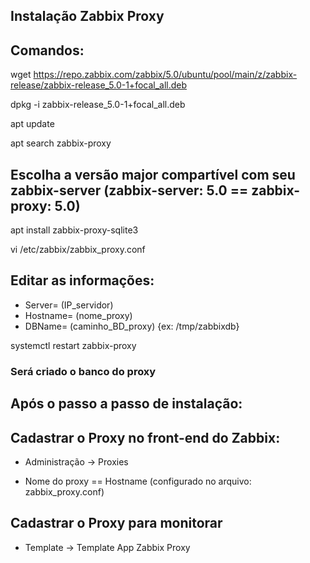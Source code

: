 ## Instalação Zabbix Proxy

## Comandos:

wget https://repo.zabbix.com/zabbix/5.0/ubuntu/pool/main/z/zabbix-release/zabbix-release_5.0-1+focal_all.deb

dpkg -i zabbix-release_5.0-1+focal_all.deb

apt update

apt search zabbix-proxy

## Escolha a versão major compartível com seu zabbix-server (zabbix-server: 5.0 == zabbix-proxy: 5.0)

apt install zabbix-proxy-sqlite3

vi /etc/zabbix/zabbix_proxy.conf

## Editar as informações:
- Server= (IP_servidor)
- Hostname= (nome_proxy)
- DBName= (caminho_BD_proxy) {ex: /tmp/zabbixdb}

systemctl restart zabbix-proxy

### Será criado o banco do proxy


## Após o passo a passo de instalação:

## Cadastrar o Proxy no front-end do Zabbix:
    
- Administração → Proxies 
    
- Nome do proxy == Hostname (configurado no arquivo: zabbix_proxy.conf)
    
## Cadastrar o Proxy para monitorar
    
- Template → Template App Zabbix Proxy